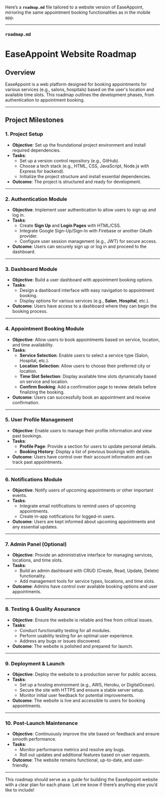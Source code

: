 Here’s a **`roadmap.md`** file tailored to a website version of EaseAppoint, mirroring the same appointment booking functionalities as in the mobile app.

---

### `roadmap.md`

# EaseAppoint Website Roadmap

## Overview
EaseAppoint is a web platform designed for booking appointments for various services (e.g., salons, hospitals) based on the user's location and available time slots. This roadmap outlines the development phases, from authentication to appointment booking.

---

## Project Milestones

### 1. Project Setup
   - **Objective**: Set up the foundational project environment and install required dependencies.
   - **Tasks**:
     - Set up a version control repository (e.g., GitHub).
     - Choose a tech stack (e.g., HTML, CSS, JavaScript, Node.js with Express for backend).
     - Initialize the project structure and install essential dependencies.
   - **Outcome**: The project is structured and ready for development.

---

### 2. Authentication Module
   - **Objective**: Implement user authentication to allow users to sign up and log in.
   - **Tasks**:
     - Create **Sign Up** and **Login Pages** with HTML/CSS.
     - Integrate Google Sign-Up/Sign-In with Firebase or another OAuth provider.
     - Configure user session management (e.g., JWT) for secure access.
   - **Outcome**: Users can securely sign up or log in and proceed to the dashboard.

---

### 3. Dashboard Module
   - **Objective**: Build a user dashboard with appointment booking options.
   - **Tasks**:
     - Design a dashboard interface with easy navigation to appointment booking.
     - Display options for various services (e.g., **Salon**, **Hospital**, etc.).
   - **Outcome**: Users have access to a dashboard where they can begin the booking process.

---

### 4. Appointment Booking Module
   - **Objective**: Allow users to book appointments based on service, location, and time availability.
   - **Tasks**:
     - **Service Selection**: Enable users to select a service type (Salon, Hospital, etc.).
     - **Location Selection**: Allow users to choose their preferred city or location.
     - **Time Slot Selection**: Display available time slots dynamically based on service and location.
     - **Confirm Booking**: Add a confirmation page to review details before finalizing the booking.
   - **Outcome**: Users can successfully book an appointment and receive confirmation.

---

### 5. User Profile Management
   - **Objective**: Enable users to manage their profile information and view past bookings.
   - **Tasks**:
     - **Profile Page**: Provide a section for users to update personal details.
     - **Booking History**: Display a list of previous bookings with details.
   - **Outcome**: Users have control over their account information and can track past appointments.

---

### 6. Notifications Module
   - **Objective**: Notify users of upcoming appointments or other important events.
   - **Tasks**:
     - Integrate email notifications to remind users of upcoming appointments.
     - Create in-app notifications for logged-in users.
   - **Outcome**: Users are kept informed about upcoming appointments and any essential updates.

---

### 7. Admin Panel (Optional)
   - **Objective**: Provide an administrative interface for managing services, locations, and time slots.
   - **Tasks**:
     - Build an admin dashboard with CRUD (Create, Read, Update, Delete) functionality.
     - Add management tools for service types, locations, and time slots.
   - **Outcome**: Admins have control over available booking options and user appointments.

---

### 8. Testing & Quality Assurance
   - **Objective**: Ensure the website is reliable and free from critical issues.
   - **Tasks**:
     - Conduct functionality testing for all modules.
     - Perform usability testing for an optimal user experience.
     - Address any bugs or issues discovered.
   - **Outcome**: The website is polished and prepared for launch.

---

### 9. Deployment & Launch
   - **Objective**: Deploy the website to a production server for public access.
   - **Tasks**:
     - Set up a hosting environment (e.g., AWS, Heroku, or DigitalOcean).
     - Secure the site with HTTPS and ensure a stable server setup.
     - Monitor initial user feedback for potential improvements.
   - **Outcome**: The website is live and accessible to users for booking appointments.

---

### 10. Post-Launch Maintenance
   - **Objective**: Continuously improve the site based on feedback and ensure smooth performance.
   - **Tasks**:
     - Monitor performance metrics and resolve any bugs.
     - Roll out updates and additional features based on user requests.
   - **Outcome**: The website remains functional, up-to-date, and user-friendly.

---

This roadmap should serve as a guide for building the EaseAppoint website with a clear plan for each phase. Let me know if there’s anything else you’d like to include!